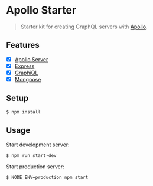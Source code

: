 # Apollo Starter

> Starter kit for creating GraphQL servers with [Apollo](https://github.com/apollostack/apollo-server).

## Features

- [x] [Apollo Server](https://github.com/apollostack/apollo-server)
- [x] [Express](https://github.com/expressjs/express)
- [x] [GraphiQL](https://github.com/graphql/graphiql)
- [x] [Mongoose](https://github.com/Automattic/mongoose)

## Setup

```bash
$ npm install
```

## Usage

Start development server:

```bash
$ npm run start-dev
```

Start production server:

```bash
$ NODE_ENV=production npm start
```

